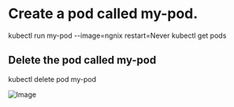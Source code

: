 # Create a pod called my-pod.
  kubectl run my-pod --image=ngnix restart=Never
  kubectl get pods
## Delete the pod called my-pod
  kubectl delete pod my-pod



![Image](https://github.com/user-attachments/assets/c801bdbd-78b1-4806-b817-a121585e53f7)
